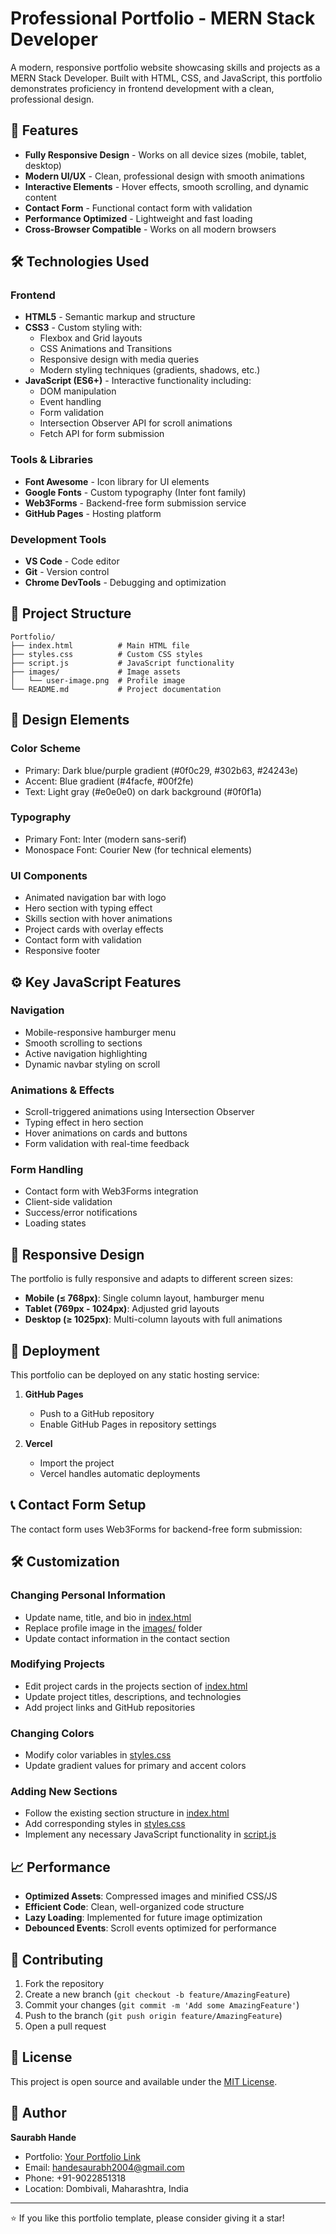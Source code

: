 # Professional Portfolio - MERN Stack Developer

A modern, responsive portfolio website showcasing skills and projects as a MERN Stack Developer. Built with HTML, CSS, and JavaScript, this portfolio demonstrates proficiency in frontend development with a clean, professional design.

## 🚀 Features

- **Fully Responsive Design** - Works on all device sizes (mobile, tablet, desktop)
- **Modern UI/UX** - Clean, professional design with smooth animations
- **Interactive Elements** - Hover effects, smooth scrolling, and dynamic content
- **Contact Form** - Functional contact form with validation
- **Performance Optimized** - Lightweight and fast loading
- **Cross-Browser Compatible** - Works on all modern browsers

## 🛠️ Technologies Used

### Frontend
- **HTML5** - Semantic markup and structure
- **CSS3** - Custom styling with:
  - Flexbox and Grid layouts
  - CSS Animations and Transitions
  - Responsive design with media queries
  - Modern styling techniques (gradients, shadows, etc.)
- **JavaScript (ES6+)** - Interactive functionality including:
  - DOM manipulation
  - Event handling
  - Form validation
  - Intersection Observer API for scroll animations
  - Fetch API for form submission

### Tools & Libraries
- **Font Awesome** - Icon library for UI elements
- **Google Fonts** - Custom typography (Inter font family)
- **Web3Forms** - Backend-free form submission service
- **GitHub Pages** - Hosting platform

### Development Tools
- **VS Code** - Code editor
- **Git** - Version control
- **Chrome DevTools** - Debugging and optimization

## 📁 Project Structure

```
Portfolio/
├── index.html          # Main HTML file
├── styles.css          # Custom CSS styles
├── script.js           # JavaScript functionality
├── images/             # Image assets
│   └── user-image.png  # Profile image
└── README.md           # Project documentation
```

## 🎨 Design Elements

### Color Scheme
- Primary: Dark blue/purple gradient (#0f0c29, #302b63, #24243e)
- Accent: Blue gradient (#4facfe, #00f2fe)
- Text: Light gray (#e0e0e0) on dark background (#0f0f1a)

### Typography
- Primary Font: Inter (modern sans-serif)
- Monospace Font: Courier New (for technical elements)

### UI Components
- Animated navigation bar with logo
- Hero section with typing effect
- Skills section with hover animations
- Project cards with overlay effects
- Contact form with validation
- Responsive footer

## ⚙️ Key JavaScript Features

### Navigation
- Mobile-responsive hamburger menu
- Smooth scrolling to sections
- Active navigation highlighting
- Dynamic navbar styling on scroll

### Animations & Effects
- Scroll-triggered animations using Intersection Observer
- Typing effect in hero section
- Hover animations on cards and buttons
- Form validation with real-time feedback

### Form Handling
- Contact form with Web3Forms integration
- Client-side validation
- Success/error notifications
- Loading states

## 📱 Responsive Design

The portfolio is fully responsive and adapts to different screen sizes:

- **Mobile (≤ 768px)**: Single column layout, hamburger menu
- **Tablet (769px - 1024px)**: Adjusted grid layouts
- **Desktop (≥ 1025px)**: Multi-column layouts with full animations

## 🚀 Deployment

This portfolio can be deployed on any static hosting service:

1. **GitHub Pages**
   - Push to a GitHub repository
   - Enable GitHub Pages in repository settings

2. **Vercel**
   - Import the project
   - Vercel handles automatic deployments

## 📞 Contact Form Setup

The contact form uses Web3Forms for backend-free form submission:

## 🛠️ Customization

### Changing Personal Information
- Update name, title, and bio in [index.html](index.html)
- Replace profile image in the [images/](images/) folder
- Update contact information in the contact section

### Modifying Projects
- Edit project cards in the projects section of [index.html](index.html)
- Update project titles, descriptions, and technologies
- Add project links and GitHub repositories

### Changing Colors
- Modify color variables in [styles.css](styles.css)
- Update gradient values for primary and accent colors

### Adding New Sections
- Follow the existing section structure in [index.html](index.html)
- Add corresponding styles in [styles.css](styles.css)
- Implement any necessary JavaScript functionality in [script.js](script.js)

## 📈 Performance

- **Optimized Assets**: Compressed images and minified CSS/JS
- **Efficient Code**: Clean, well-organized code structure
- **Lazy Loading**: Implemented for future image optimization
- **Debounced Events**: Scroll events optimized for performance

## 🤝 Contributing

1. Fork the repository
2. Create a new branch (`git checkout -b feature/AmazingFeature`)
3. Commit your changes (`git commit -m 'Add some AmazingFeature'`)
4. Push to the branch (`git push origin feature/AmazingFeature`)
5. Open a pull request

## 📄 License

This project is open source and available under the [MIT License](LICENSE).

## 👤 Author

**Saurabh Hande**
- Portfolio: [Your Portfolio Link](#)
- Email: handesaurabh2004@gmail.com
- Phone: +91-9022851318
- Location: Dombivali, Maharashtra, India

---

⭐️ If you like this portfolio template, please consider giving it a star!